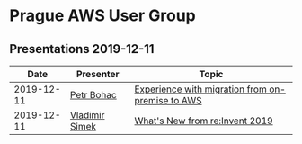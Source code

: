 # Prague AWS User Group

## Presentations 2019-12-11

| Date       | Presenter                                             | Topic                                                                                                                          |
|------------|-------------------------------------------------------|--------------------------------------------------------------------------------------------------------------------------------|
| 2019-12-11 | [Petr Bohac](https://www.linkedin.com/in/pbohac/)     | [Experience with migration from on-premise to AWS](2019-12-11-Petr_Bohac-Experience_with_migration_from_on-premise_to_AWS.pdf) |
| 2019-12-11 | [Vladimir Simek](https://www.linkedin.com/in/vsimek/) | [What's New from re:Invent 2019](2019-12-11-Vladimir_Simek-News_from_reInvent_2019.pdf)                                        |

